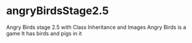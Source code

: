 # angryBirdsStage2.5
Angry Birds stage 2.5 with Class Inheritance and Images
Angry Birds is a game
It has birds and pigs in it 
